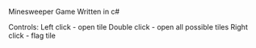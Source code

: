 Minesweeper Game
Written in c#

Controls:
Left click - open tile
Double click - open all possible tiles
Right click - flag tile